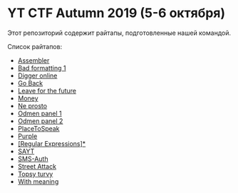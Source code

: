 # YT CTF Autumn 2019 (5-6 октября)
Этот репозиторий содержит райтапы, подготовленные нашей командой.

Список райтапов:

* [Assembler](./Assembler)
* [Bad formatting 1](./Bad%20formatting%201)
* [Digger online](./Digger%20online)
* [Go Back](./Go%20Back)
* [Leave for the future](./Leave%20for%20the%20future)
* [Money](./Money)
* [Ne prosto](./Ne%20prosto)
* [Odmen panel 1](./Odmen%20panel%201)
* [Odmen panel 2](./Odmen%20panel%202)
* [PlaceToSpeak](./PlaceToSpeak)
* [Purple](./Purple)
* [[Regular Expressions]*](./[Regular%20Expressions]*)
* [SAYT](./SAYT)
* [SMS-Auth](./SMS-Auth)
* [Street Attack](./Street%20Attack)
* [Topsy turvy](./Topsy%20turvy)
* [With meaning](./With%20meaning)
